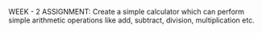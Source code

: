 WEEK - 2 ASSIGNMENT: Create a simple calculator which can perform simple arithmetic operations like add, subtract, division, multiplication etc.
